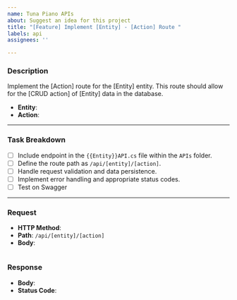 ```yaml
---
name: Tuna Piano APIs
about: Suggest an idea for this project
title: "[Feature] Implement [Entity] - [Action] Route "
labels: api
assignees: ''

---
```


### **Description**  
Implement the [Action] route for the [Entity] entity. This route should allow for the [CRUD action] of [Entity] data in the database.

- **Entity**: 
- **Action**: 

---

### **Task Breakdown**

- [ ] Include endpoint in  the `{{Entity}}API.cs` file within the `APIs` folder.
- [ ] Define the route path as `/api/[entity]/[action]`.
- [ ] Handle request validation and data persistence.
- [ ]  Implement error handling and appropriate status codes.
- [ ]  Test on Swagger 

---

### **Request**

- **HTTP Method**: 
- **Path**: `/api/[entity]/[action]`
- **Body**:
```

 ```

### **Response**
- **Body**: 
- **Status Code**:
```

 ```
